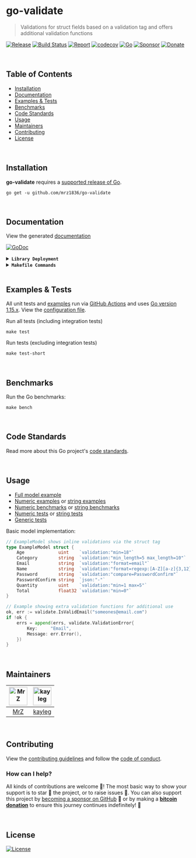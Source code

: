# go-validate
> Validations for struct fields based on a validation tag and offers additional validation functions

[![Release](https://img.shields.io/github/release-pre/mrz1836/go-validate.svg?logo=github&style=flat)](https://github.com/mrz1836/go-validate/releases)
[![Build Status](https://img.shields.io/github/actions/workflow/status/mrz1836/go-validate/run-tests.yml?branch=master&logo=github&v=3)](https://github.com/mrz1836/go-validate/actions)
[![Report](https://goreportcard.com/badge/github.com/mrz1836/go-validate?style=flat)](https://goreportcard.com/report/github.com/mrz1836/go-validate)
[![codecov](https://codecov.io/gh/mrz1836/go-validate/branch/master/graph/badge.svg)](https://codecov.io/gh/mrz1836/go-validate)
[![Go](https://img.shields.io/github/go-mod/go-version/mrz1836/go-validate)](https://golang.org/)
[![Sponsor](https://img.shields.io/badge/sponsor-MrZ-181717.svg?logo=github&style=flat&v=3)](https://github.com/sponsors/mrz1836)
[![Donate](https://img.shields.io/badge/donate-bitcoin-ff9900.svg?logo=bitcoin&style=flat)](https://mrz1818.com/?tab=tips&af=go-validate)

<br/>

## Table of Contents
- [Installation](#installation)
- [Documentation](#documentation)
- [Examples & Tests](#examples--tests)
- [Benchmarks](#benchmarks)
- [Code Standards](#code-standards)
- [Usage](#usage)
- [Maintainers](#maintainers)
- [Contributing](#contributing)
- [License](#license)

<br/>

## Installation

**go-validate** requires a [supported release of Go](https://golang.org/doc/devel/release.html#policy).
```shell script
go get -u github.com/mrz1836/go-validate
```

<br/>

## Documentation
View the generated [documentation](https://pkg.go.dev/github.com/mrz1836/go-validate)

[![GoDoc](https://godoc.org/github.com/mrz1836/go-validate?status.svg&style=flat)](https://pkg.go.dev/github.com/mrz1836/go-validate)

<details>
<summary><strong><code>Library Deployment</code></strong></summary>
<br/>

[goreleaser](https://github.com/goreleaser/goreleaser) for easy binary or library deployment to GitHub and can be installed via: `brew install goreleaser`.

The [.goreleaser.yml](.goreleaser.yml) file is used to configure [goreleaser](https://github.com/goreleaser/goreleaser).

Use `make release-snap` to create a snapshot version of the release, and finally `make release` to ship to production.
</details>

<details>
<summary><strong><code>Makefile Commands</code></strong></summary>
<br/>

View all `makefile` commands
```shell script
make help
```

List of all current commands:
```text
all                  Runs multiple commands
clean                Remove previous builds and any test cache data
clean-mods           Remove all the Go mod cache
coverage             Shows the test coverage
godocs               Sync the latest tag with GoDocs
help                 Show this help message
install              Install the application
install-go           Install the application (Using Native Go)
lint                 Run the golangci-lint application (install if not found)
release              Full production release (creates release in Github)
release              Runs common.release then runs godocs
release-snap         Test the full release (build binaries)
release-test         Full production test release (everything except deploy)
replace-version      Replaces the version in HTML/JS (pre-deploy)
run-examples         Runs all the examples
tag                  Generate a new tag and push (tag version=0.0.0)
tag-remove           Remove a tag if found (tag-remove version=0.0.0)
tag-update           Update an existing tag to current commit (tag-update version=0.0.0)
test                 Runs vet, lint and ALL tests
test-ci              Runs all tests via CI (exports coverage)
test-ci-no-race      Runs all tests via CI (no race) (exports coverage)
test-ci-short        Runs unit tests via CI (exports coverage)
test-short           Runs vet, lint and tests (excludes integration tests)
uninstall            Uninstall the application (and remove files)
update-linter        Update the golangci-lint package (macOS only)
vet                  Run the Go vet application
```
</details>

<br/>

## Examples & Tests
All unit tests and [examples](examples) run via [GitHub Actions](https://github.com/mrz1836/go-validate/actions) and
uses [Go version 1.15.x](https://golang.org/doc/go1.15). View the [configuration file](.github/workflows/run-tests.yml).

Run all tests (including integration tests)
```shell script
make test
```

Run tests (excluding integration tests)
```shell script
make test-short
```

<br/>

## Benchmarks
Run the Go benchmarks:
```shell script
make bench
```

<br/>

## Code Standards
Read more about this Go project's [code standards](.github/CODE_STANDARDS.md).

<br/>

## Usage
- [Full model example](examples/model/customer.go)
- [Numeric examples](numeric_test.go) or [string examples](string_test.go)
- [Numeric benchmarks](numeric_test.go) or [string benchmarks](string_test.go)
- [Numeric tests](numeric_test.go) or [string tests](string_test.go)
- [Generic tests](validate_test.go)

Basic model implementation:
```go
// ExampleModel shows inline validations via the struct tag
type ExampleModel struct {
    Age             uint    `validation:"min=18"`
    Category        string  `validation:"min_length=5 max_length=10"`
    Email           string  `validation:"format=email"`
    Name            string  `validation:"format=regexp:[A-Z][a-z]{3,12}"`
    Password        string  `validation:"compare=PasswordConfirm"`
    PasswordConfirm string  `json:"-"`
    Quantity        uint    `validation:"min=1 max=5"`
    Total           float32 `validation:"min=0"`
}

// Example showing extra validation functions for additional use
ok, err := validate.IsValidEmail("someones@email.com")
if !ok {
    errs = append(errs, validate.ValidationError{
        Key:     "Email",
        Message: err.Error(),
    })
}
```

<br/>

## Maintainers
| [<img src="https://github.com/mrz1836.png" height="50" alt="MrZ" />](https://github.com/mrz1836) | [<img src="https://github.com/kayleg.png" height="50" alt="kayleg" />](https://github.com/kayleg) |
|:------------------------------------------------------------------------------------------------:|:-------------------------------------------------------------------------------------------------:|
|                                [MrZ](https://github.com/mrz1836)                                 |                                [kayleg](https://github.com/kayleg)                                |

<br/>

## Contributing
View the [contributing guidelines](.github/CONTRIBUTING.md) and follow the [code of conduct](.github/CODE_OF_CONDUCT.md).

### How can I help?
All kinds of contributions are welcome :raised_hands:! 
The most basic way to show your support is to star :star2: the project, or to raise issues :speech_balloon:. 
You can also support this project by [becoming a sponsor on GitHub](https://github.com/sponsors/mrz1836) :clap: 
or by making a [**bitcoin donation**](https://mrz1818.com/?tab=tips&af=go-validate) to ensure this journey continues indefinitely! :rocket:

<br/>

## License

[![License](https://img.shields.io/github/license/mrz1836/go-validate.svg?style=flat)](LICENSE)
